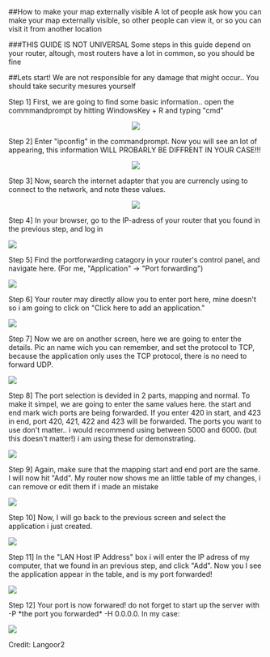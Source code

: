 ##How to make your map externally visible
A lot of people ask how you can make your map externally visible, so other people can view it, or so you can visit it from another location

###THIS GUIDE IS NOT UNIVERSAL
Some steps in this guide depend on your router, altough, most routers have a lot in common, so you should be fine

##Lets start!
We are not responsible for any damage that might occur.. You should take security mesures yourself

Step 1] First, we are going to find some basic information.. open the commmandprompt by hitting WindowsKey + R and typing "cmd"
<p align="center">
<img src="https://i.imgur.com/5WeUnTy.png">
</p>
Step 2] Enter "ipconfig" in the commandprompt. Now you will see an lot of appearing, this information WILL PROBARLY BE DIFFRENT IN YOUR CASE!!!
<p align="center">
<img src="https://i.imgur.com/O9LHEQv.png">
</p>
Step 3] Now, search the internet adapter that you are currencly using to connect to the network, and note these values.
<p align="center">
<img src="https://i.imgur.com/lzumhC2.png">
</p>
Step 4] In your browser, go to the IP-adress of your router that you found in the previous step, and log in
<p>
<img src="https://i.imgur.com/zVyGzu0.png">
</p>
Step 5] Find the portforwarding catagory in your router's control panel, and navigate here. (For me, "Application" -> "Port forwarding")
<p>
<img src="https://i.imgur.com/dsr3D5c.png">
</p>
Step 6] Your router may directly allow you to enter port here, mine doesn't so i am going to click on "Click here to add an application."
<p>
<img src="https://i.imgur.com/klEmgN4.png">
</p>
Step 7] Now we are on another screen, here we are going to enter the details. Pic an name wich you can remember, and set the protocol to TCP, because the application only uses the TCP protocol, there is no need to forward UDP.
<p>
<img src="https://i.imgur.com/CDlY4hX.png">
</p>
Step 8] The port selection is devided in 2 parts, mapping and normal. To make it simpel, we are going to enter the same values here. the start and end mark wich ports are being forwarded. If you enter 420 in start, and 423 in end, port 420, 421, 422 and 423 will be forwarded.
The ports you want to use don't matter.. i would recommend using between 5000 and 6000. (but this doesn't matter!) i am using these for demonstrating.
<p>
<img src="https://i.imgur.com/5zz30vv.png">
</p>
Step 9] Again, make sure that the mapping start and end port are the same. I will now hit "Add". My router now shows me an little table of my changes, i can remove or edit them if i made an mistake
<p>
<img src="https://i.imgur.com/esQHvdr.png">
</p>
Step 10] Now, I will go back to the previous screen and select the application i just created.
<p>
<img src="https://i.imgur.com/S2AKuW7.png">
</p>
Step 11] In the "LAN Host IP Address" box i will enter the IP adress of my computer, that we found in an previous step, and click "Add". Now you I see the application appear in the table, and is my port forwarded!
<p>
<img src="https://i.imgur.com/ligxZWc.png">
</p>
Step 12] Your port is now forwared! do not forget to start up the server with -P *the port you forwarded* -H 0.0.0.0. In my case:
<p>
<img src="https://i.imgur.com/en77ozU.png">
</p>

Credit: Langoor2

